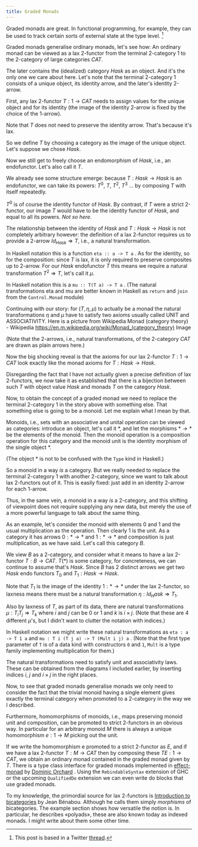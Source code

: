 ```yaml
---
title: Graded Monads
---
```


Graded monads are great. In functional programming, for example, they
can be used to track certain sorts of external state at the type
level. [^1]

Graded monads generalise ordinary monads, let's see how: An ordinary
monad can be viewed as a lax 2-functor from the terminal 2-category
$1$ to the 2-category of large categories $CAT$.

The later contains the (idealized) category $Hask$ as an object. And
it's the only one we care about here.  Let's note that the terminal
2-category $1$ consists of a unique object, its identity arrow, and
the later's identity 2-arrow.

First, any lax 2-functor $T : 1 → CAT$ needs to assign values for the
unique object and for its identity (the image of the identity 2-arrow
is fixed by the choice of the 1-arrow).

Note that $T$ does not need to preserve the identity arrow. That's
because it's lax.

So we define $T$ by choosing a category as the image
of the unique object. Let's suppose we chose $Hask$.

Now we still get to freely choose an endomorphism of $Hask$, i.e., an
endofunctor. Let's also call it $T$.

We already see some structure emerge: because $T : Hask → Hask$ is an
endofunctor, we can take its powers: $T^0$, $T$, $T^2$, $T^3$ ... by
composing $T$ with itself repeatedly.

$T^0$ is of course the identity functor of $Hask$.  By contrast, if
$T$ were a strict 2-functor, our image $T$ would have to be the identity
functor of $Hask$, and equal to all its powers. *Not so here*.

The relationship between the identity of $Hask$ and $T : Hask → Hask$
is not completely arbitrary however: the definition of a lax 2-functor
requires us to provide a 2-arrow $Id_{Hask} ⇒ T$, i.e., a natural
transformation.

In Haskell notation this is a function `eta :: a -> T a` .  As for the
identity, so for the composition: since $T$ is lax, it is only
required to preserve composites up to 2-arrow. For our $Hask$
endofunctor $T$ this means we require a natural transformation $T^2 ⇒
T$, let's call it $μ$.

In Haskell notation this is a `mu :: T(T a) -> T a` .  (The natural
transformations eta and mu are better known in Haskell as `return` and
`join` from the `Control.Monad` module)

Continuing with our story: for $(T, η, μ)$ to actually be a monad the
natural transformations $η$ and $μ$ have to satisfy two axioms usually
called UNIT and ASSOCIATIVITY. Here is a picture from Wikipedia Monad
(category theory) - Wikipedia
https://en.m.wikipedia.org/wiki/Monad_(category_theory) Image

(Note that the 2-arrows, i.e., natural transformations, of the
2-category $CAT$ are drawn as plain arrows here.)

Now the big shocking reveal is that the axioms for our lax 2-functor
$T : 1 → CAT$ look exactly like the monad axioms for $T : Hask →
Hask$.

Disregarding the fact that I have not actually given a precise
definition of lax 2-functors, we now take it as established that there
is a bijection between such $T$ with object value $Hask$ and monads
$T$ on the category $Hask$.

Now, to obtain the concept of a graded monad we need to replace the
terminal 2-category $1$ in the story above with something else. That
something else is going to be a monoid. Let me explain what I mean by
that.

Monoids, i.e., sets with an associative and unital operation can be
viewed as categories: introduce an object, let's call it $*$, and let
the morphisms $* → *$ be the elements of the monoid. Then the monoid
operation is a composition operation for this category and the monoid
unit is the identity morphism of the single object $*$.

(The object $*$ is not to be confused with the `Type` kind in
Haskell.)

So a monoid in a way *is* a category. But we really needed to replace
the terminal 2-category $1$ with another 2-category, since we want to
talk about lax 2-functors out of it. This is easily fixed: just add in
an identity 2-arrow for each 1-arrow.

Thus, in the same vein, a monoid in a way *is* a 2-category, and this
shifting of viewpoint does not require supplying any new data, but
merely the use of a more powerful language to talk about the same
thing.

As an example, let's consider the monoid with elements $0$ and $1$ and
the usual multiplication as the operation. Then clearly $1$ is the
unit. As a category it has arrows $0 : * → *$ and $1 : * → *$ and
composition is just multiplication, as we have said. Let's call this
category $B$.

We view $B$ as a 2-category, and consider what it means to have a lax
2-functor $T : B → CAT$. $T(*)$ is some category, for concreteness, we
can continue to assume that's $Hask$. Since $B$ has 2 distinct arrows
we get two $Hask$ endo functors $T_0$ and $T_1 : Hask → Hask$.

Note that $T_1$ is the image of the identity $1 : * → *$ under the lax
2-functor, so laxness means there must be a natural transformation
$η : Id_Hask ⇒ T_1$.

Also by laxness of $T$, as part of its data, there are natural
transformations $μ : T_i T_j ⇒ T_k$ where $i$ and $j$ can be $0$ or
$1$ and $k$ is $i×j$. (Note that these are 4 different $μ$'s, but
I didn't want to clutter the notation with indices.)

In Haskell notation we might write these natural transformations as
`eta : a -> T 1 a` and `mu : T i (T j a) -> T (Mult i j) a` . (Note
that the first type parameter of `T` is of a data kind with
constructors `0` and `1`, `Mult` is a type family implementing
multiplication for them.)

The natural transformations need to satisfy unit and associativity
laws. These can be obtained from the diagrams I included earlier, by
inserting indices $i$, $j$ and $i×j$ in the right places.

Now, to see that graded monads generalise monads we only need to
consider the fact that the trivial monoid having a single element
gives exactly the terminal category when promoted to a 2-category in
the way we I described.

Furthermore, homomorphisms of monoids, i.e., maps preserving monoid
unit and composition, can be promoted to strict 2-functors in an
obvious way. In particular for an arbitrary monoid $M$ there is always a
unique homomorphism $e: 1 → M$ picking out the unit.

If we write the homomorphism e promoted to a strict 2-functor as $E$,
and if we have a lax 2-functor $T : M → CAT$ then by composing these
$T E : 1 → CAT$, we obtain an ordinary monad contained in the graded
monad given by $T$.  There is a type class interface for graded monads
implemented in
[effect-monad](https://hackage.haskell.org/package/effect-monad) by
[Dominic Orchard](https://twitter.com/dorchard) . Using the
`RebindableSyntax` extension of GHC or the upcoming `QualifiedDo`
extension we can even write do blocks that use graded monads.

To my knowledge, the primordial source for lax 2-functors is
[Introduction to
bicategories](https://link.springer.com/chapter/10.1007/BFb0074299) by
Jean Bénabou. Although he calls them simply *morphisms* of
bicategories. The example section shows how versatile the notion is.
In particular, he describes «polyads», these are also known today as
indexed monads. I might write about them some other time.

[^1]: This post is based in a Twitter
    [thread](https://twitter.com/6d03/status/1472637883685163009).
